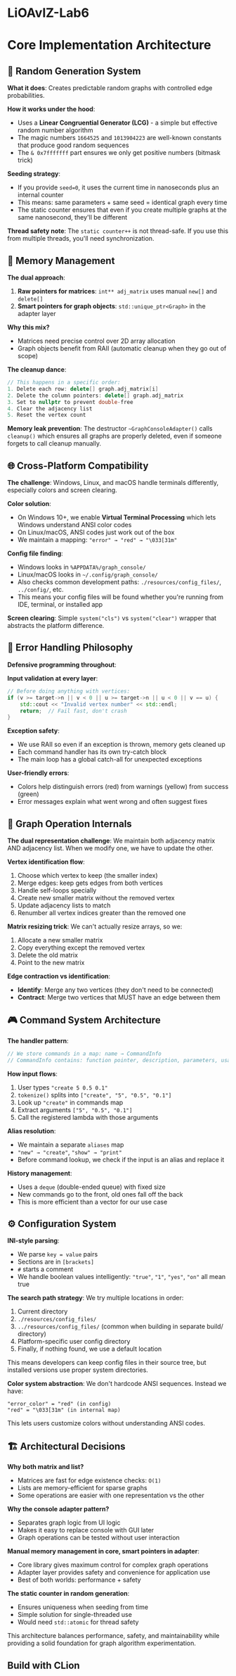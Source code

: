# LiOAvIZ-Lab6

# Core Implementation Architecture

## 🎲 Random Generation System

**What it does**: Creates predictable random graphs with controlled edge probabilities.

**How it works under the hood**:
- Uses a **Linear Congruential Generator (LCG)** - a simple but effective random number algorithm
- The magic numbers `1664525` and `1013904223` are well-known constants that produce good random sequences
- The `& 0x7fffffff` part ensures we only get positive numbers (bitmask trick)

**Seeding strategy**:
- If you provide `seed=0`, it uses the current time in nanoseconds plus an internal counter
- This means: same parameters + same seed = identical graph every time
- The static counter ensures that even if you create multiple graphs at the same nanosecond, they'll be different

**Thread safety note**: The `static counter++` is not thread-safe. If you use this from multiple threads, you'll need synchronization.

## 💾 Memory Management

**The dual approach**:
1. **Raw pointers for matrices**: `int** adj_matrix` uses manual `new[]` and `delete[]`
2. **Smart pointers for graph objects**: `std::unique_ptr<Graph>` in the adapter layer

**Why this mix?**
- Matrices need precise control over 2D array allocation
- Graph objects benefit from RAII (automatic cleanup when they go out of scope)

**The cleanup dance**:
```cpp
// This happens in a specific order:
1. Delete each row: delete[] graph.adj_matrix[i]
2. Delete the column pointers: delete[] graph.adj_matrix  
3. Set to nullptr to prevent double-free
4. Clear the adjacency list
5. Reset the vertex count
```

**Memory leak prevention**: The destructor `~GraphConsoleAdapter()` calls `cleanup()` which ensures all graphs are properly deleted, even if someone forgets to call cleanup manually.

## 🌐 Cross-Platform Compatibility

**The challenge**: Windows, Linux, and macOS handle terminals differently, especially colors and screen clearing.

**Color solution**:
- On Windows 10+, we enable **Virtual Terminal Processing** which lets Windows understand ANSI color codes
- On Linux/macOS, ANSI codes just work out of the box
- We maintain a mapping: `"error" → "red" → "\033[31m"`

**Config file finding**:
- Windows looks in `%APPDATA%/graph_console/`
- Linux/macOS looks in `~/.config/graph_console/`
- Also checks common development paths: `./resources/config_files/`, `../config/`, etc.
- This means your config files will be found whether you're running from IDE, terminal, or installed app

**Screen clearing**: Simple `system("cls")` vs `system("clear")` wrapper that abstracts the platform difference.

## 🚨 Error Handling Philosophy

**Defensive programming throughout**:

**Input validation at every layer**:
```cpp
// Before doing anything with vertices:
if (v >= target->n || v < 0 || u >= target->n || u < 0 || v == u) {
    std::cout << "Invalid vertex number" << std::endl;
    return;  // Fail fast, don't crash
}
```

**Exception safety**:
- We use RAII so even if an exception is thrown, memory gets cleaned up
- Each command handler has its own try-catch block
- The main loop has a global catch-all for unexpected exceptions

**User-friendly errors**:
- Colors help distinguish errors (red) from warnings (yellow) from success (green)
- Error messages explain what went wrong and often suggest fixes

## 🔧 Graph Operation Internals

**The dual representation challenge**:
We maintain both adjacency matrix AND adjacency list. When we modify one, we have to update the other.

**Vertex identification flow**:
1. Choose which vertex to keep (the smaller index)
2. Merge edges: keep gets edges from both vertices
3. Handle self-loops specially
4. Create new smaller matrix without the removed vertex
5. Update adjacency lists to match
6. Renumber all vertex indices greater than the removed one

**Matrix resizing trick**:
We can't actually resize arrays, so we:
1. Allocate a new smaller matrix
2. Copy everything except the removed vertex
3. Delete the old matrix
4. Point to the new matrix

**Edge contraction vs identification**:
- **Identify**: Merge any two vertices (they don't need to be connected)
- **Contract**: Merge two vertices that MUST have an edge between them

## 🎮 Command System Architecture

**The handler pattern**:
```cpp
// We store commands in a map: name → CommandInfo
// CommandInfo contains: function pointer, description, parameters, usage
```

**How input flows**:
1. User types `"create 5 0.5 0.1"`
2. `tokenize()` splits into `["create", "5", "0.5", "0.1"]`
3. Look up `"create"` in commands map
4. Extract arguments `["5", "0.5", "0.1"]`
5. Call the registered lambda with those arguments

**Alias resolution**:
- We maintain a separate `aliases` map
- `"new" → "create"`, `"show" → "print"`
- Before command lookup, we check if the input is an alias and replace it

**History management**:
- Uses a `deque` (double-ended queue) with fixed size
- New commands go to the front, old ones fall off the back
- This is more efficient than a vector for our use case

## ⚙️ Configuration System

**INI-style parsing**:
- We parse `key = value` pairs
- Sections are in `[brackets]`
- `#` starts a comment
- We handle boolean values intelligently: `"true"`, `"1"`, `"yes"`, `"on"` all mean true

**The search path strategy**:
We try multiple locations in order:
1. Current directory
2. `./resources/config_files/`
3. `../resources/config_files/` (common when building in separate build/ directory)
4. Platform-specific user config directory
5. Finally, if nothing found, we use a default location

This means developers can keep config files in their source tree, but installed versions use proper system directories.

**Color system abstraction**:
We don't hardcode ANSI sequences. Instead we have:
```
"error_color" = "red" (in config)
"red" = "\033[31m" (in internal map)
```
This lets users customize colors without understanding ANSI codes.

## 🏗️ Architectural Decisions

**Why both matrix and list?**
- Matrices are fast for edge existence checks: `O(1)` 
- Lists are memory-efficient for sparse graphs
- Some operations are easier with one representation vs the other

**Why the console adapter pattern?**
- Separates graph logic from UI logic
- Makes it easy to replace console with GUI later
- Graph operations can be tested without user interaction

**Manual memory management in core, smart pointers in adapter**:
- Core library gives maximum control for complex graph operations
- Adapter layer provides safety and convenience for application use
- Best of both worlds: performance + safety

**The static counter in random generation**:
- Ensures uniqueness when seeding from time
- Simple solution for single-threaded use
- Would need `std::atomic` for thread safety

This architecture balances performance, safety, and maintainability while providing a solid foundation for graph algorithm experimentation.

## Build with CLion
